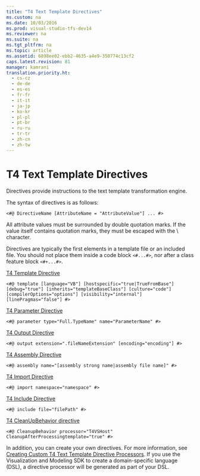 ```yaml
---
title: "T4 Text Template Directives"
ms.custom: na
ms.date: 10/03/2016
ms.prod: visual-studio-tfs-dev14
ms.reviewer: na
ms.suite: na
ms.tgt_pltfrm: na
ms.topic: article
ms.assetid: 6898ee02-ebb2-4635-a4e9-350774c13cf2
caps.latest.revision: 81
manager: kamrani
translation.priority.ht: 
  - cs-cz
  - de-de
  - es-es
  - fr-fr
  - it-it
  - ja-jp
  - ko-kr
  - pl-pl
  - pt-br
  - ru-ru
  - tr-tr
  - zh-cn
  - zh-tw
---
```

# T4 Text Template Directives
Directives provide instructions to the text template transformation engine.  
  
 The syntax of directives is as follows:  
  
```  
<#@ DirectiveName [AttributeName = "AttributeValue"] ... #>  
```  
  
 All attribute values must be surrounded by double quotation marks. If the value itself contains quotation marks, they must be escaped with the \ character.  
  
 Directives are typically the first elements in a template file or an included file. You should not place them inside a code block `<#...#>`, nor after a class feature block `<#+...#>`.  
  
 [T4 Template Directive](../VS_IDE/T4-Template-Directive.md)  
 ```  
<#@ template [language="VB"] [hostspecific="true|TrueFromBase"] [debug="true"] [inherits="templateBaseClass"] [culture="code"] [compilerOptions="options"] [visibility="internal"] [linePragmas="false"] #>  
```  
  
 [T4 Parameter Directive](../VS_IDE/T4-Parameter-Directive.md)  
 ```  
<#@ parameter type="Full.TypeName" name="ParameterName" #>  
```  
  
 [T4 Output Directive](../VS_IDE/T4-Output-Directive.md)  
 ```  
<#@ output extension=".fileNameExtension" [encoding="encoding"] #>  
```  
  
 [T4 Assembly Directive](../VS_IDE/T4-Assembly-Directive.md)  
 ```  
<#@ assembly name="[assembly strong name|assembly file name]" #>  
```  
  
 [T4 Import Directive](../VS_IDE/T4-Import-Directive.md)  
 ```  
<#@ import namespace="namespace" #>  
```  
  
 [T4 Include Directive](../VS_IDE/T4-Include-Directive.md)  
 ```  
<#@ include file="filePath" #>  
```  
  
 [T4 CleanUpBehavior directive](../VS_IDE/T4-CleanUpBehavior-directive.md)  
 ```  
<#@ CleanupBehavior processor="T4VSHost" CleanupAfterProcessingtemplate="true" #>  
```  
  
 In addition, you can create your own directives. For more information, see [Creating Custom T4 Text Template Directive Processors](../VS_IDE/Creating-Custom-T4-Text-Template-Directive-Processors.md). If you use the Visualization and Modeling SDK to create a domain-specific language (DSL), a directive processor will be generated as part of your DSL.